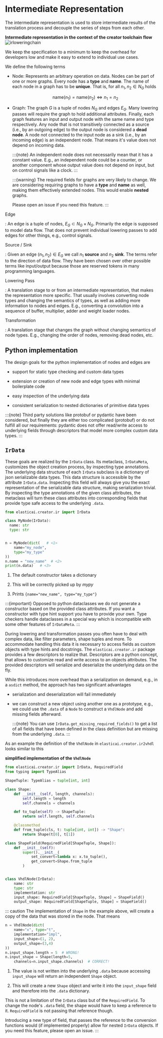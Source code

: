 # Intermediate Representation

The intermediate representation is used to store intermediate results of
the translation process and decouple the series of steps from each
other.

**Intermediate representation in the context of the creator toolchain
flow**
![irloweringchain](ir_lowering.svg)

We keep the specification to a minimum to keep the overhead for
developers low and make it easy to extend to individual use cases.

We define the following terms

* Node: Represents an arbitrary operation on data. Nodes can be part of one
  or more graphs. Every node has a **type** and **name**. The name of
  each node in a graph has to be **unique**. That is, for all
  $n_1, n_2 \in N_G$ holds

  $$
  \text{name}(n_1) = \text{name}(n_2) \Leftrightarrow n_1 = n_2
  $$

* Graph: The graph $G$ is a tuple of nodes $N_G$ and edges $E_G$. Many
    lowering passes will require the graph to hold additional
    attributes. Finally, each graph features an input and output node
    with the same name and type respectively. Any node that is not
    transitively connected as a source (i.e., by an outgoing edge) to
    the output node is considered a **dead node**. A node not connected
    to the input node as a sink (i.e., by an incoming edge) is an
    independent node. That means it's value does not depend on incoming
    data.

    :::{note}
    An independent node does not necessarily mean that it has a constant
    value. E.g., an independent node could be a counter, or another
    component whose output value does not depend on input, but on
    control signals like a clock.
    :::

    :::{warning}
    The required fields for graphs are very likely to change. We are
    considering requiring graphs to have a **type** and **name** as
    well, making them effectively extended nodes. This would enable
    **nested** graphs.

    Please open an issue if you need this feature.
    :::

Edge

:   An edge is a tuple of nodes, $E_G \subset N_G \times N_G$. Primarily
    the edge is supposed to model data flow. That does not prevent
    individual lowering passes to add edges for other things, e.g.,
    control signals.

Source / Sink

:   Given an edge $(n_1, n_2) \in E_G$ we call $n_1$ **source** and
    $n_2$ **sink**. The terms refer to the direction of data flow. They
    have been chosen over other possible terms like input/output because
    those are reserved tokens in many programming languages.

Lowering Pass

:   A translation stage to or from an intermediate representation, that
    makes the representation more specific. That usually involves
    converting node types and changing the semantics of types, as well
    as adding more information to nodes and edges. E.g., converting a
    convolution into a sequence of buffer, multiplier, adder and weight
    loader nodes.

Transformation

:   A translation stage that changes the graph without changing
    semantics of node types. E.g., changing the order of nodes, removing
    dead nodes, etc.

## Python implementation 

The design goals for the python implementation of nodes and edges are

-   support for static type checking and custom data types

-   extension or creation of new node and edge types with minimal
    boilerplate code

-   easy inspection of the underlying data

-   consistent serialization to nested dictionaries of primitive data
    types

:::{note}
Third party solutions like protobuf or pydantic have been considered,
but finally they are either too complicated (protobuf) or do not fulfill
all our requirements: pydantic does not offer read/write access to
underlying fields through descriptors that model more complex custom
data types.
:::

## `IrData` 

These goals are realized by the `IrData` class. Its metaclass,
`IrDataMeta`, customizes the object creation process, by inspecting type
annotations. The underlying data structure of each `IrData` subclass is
a dictionary of json serializable data types. This data structure is
accessible by the attribute `IrData.data`. Inspecting this field will
always give you the exact representation of the serializable data
structure, making serialization trivial. By inspecting the type
annotations of the given class attributes, the metaclass will turn these
class attributes into corresponding fields that provide type safe access
to the underlying `.data`.

``` python
from elasticai.creator.ir import IrData

class MyNode(IrData):
  name: str
  type: str


n = MyNode(dict(   # <1>
    name="my_node",
    type="my_type"
))
n.name = "new_name"  # <2>
print(n.data)   # <3>
```

1.  The default constructor takes a dictionary

2.  This will be correctly picked up by *mypy*

3.  Prints `{name="new_name", type="my_type"}`

:::{important}
Opposed to python dataclasses we do not generate a constructor based on
the provided class attributes. If you want a constructor with type hint
support you have to provide your own. Type checkers handle dataclasses
in a special way which is incompatible with some other features of
`IrDataMeta`.
:::

During lowering and transformation passes you often have to deal with
complex data, like filter parameters, shape tuples and more. To
accommodate handling this data it is necessary to access fields as
custom objects with type hints and docstrings. The
`elasticai.creator.ir` package provides a few descriptors to realize
that. Descriptors are a python concept, that allows to customize read
and write access to an objects attributes. The provided descriptors will
serialize and deserialize the underlying data on the fly.

While this introduces more overhead than a serialization on demand,
e.g., in a `asdict` method, the approach has two significant advantages

-   serialization and deserialization will fail immediately

-   we can construct a new object using another one as a prototype,
    e.g., we could use the `.data` of a `Node` to construct a `VhdlNode`
    and add missing fields afterward.

    :::{note}
    You can use `IrData.get_missing_required_fields()` to get a list of
    all fields that have been defined in the class definition but are
    missing from the underlying `.data`.
    :::

As an example the definition of the `VhdlNode` in
`elasticai.creator.ir2vhdl` looks similar to this

**simplified implementation of the `VhdlNode`**

``` python
from elasticai.creator.ir import IrData, RequiredField
from typing import TypeAlias

ShapeTuple: TypeAlias = tuple[int, int]

class Shape:
    def __init__(self, length, channels):
        self.length = length
        self.channels = channels

    def to_tuple(self) -> ShapeTuple:
        return self.length, self.channels

    @classmethod
    def from_tuple(cls, t: tuple[int, int]) -> "Shape":
        return Shape(t[0], t[1])

class ShapeField(RequiredField[ShapeTuple, Shape]):
    def __init__(self):
        super().__init__(
            set_convert=lambda x: x.to_tuple(),
            get_convert=Shape.from_tuple
        )


class VhdlNode(IrData):
    name: str
    type: str
    implementation: str
    input_shape: RequiredField[ShapeTuple, Shape] = ShapeField()
    output_shape: RequiredField[ShapeTuple, Shape] = ShapeField()
```

::: caution
The implementation of `Shape` in the example above, will create a copy
of the data that was stored in the node. That means

``` python
n = VhdlNode(dict(
    name="x", type="t",
    implementation="impl",
    input_shape=(1, 2),
    output_shape=(3,4)
))
n.input_shape.length = 5  # WRONG! 
n.input_shape = Shape(length=5,
    channels=n.input_shape.channels)  # CORRECT! 
```

1.  The value is not written into the underlying `.data` because
    accessing `input_shape` will return an independent `Shape` object.

2.  This will create a new `Shape` object and write it into the
    `input_shape` field and therefore into the `.data` dictionary.

This is not a limitation of the `IrData` class but of the
`RequiredField`. To change the node's `.data` field, the shape would
have to keep a reference to it. `RequiredField` is not passing that
reference though.

Introducing a new type of field, that passes the reference to the
conversion functions would (if implemented properly) allow for nested
`IrData` objects. If you need this feature, please open an issue.
:::

